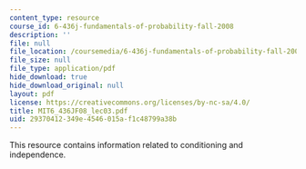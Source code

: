 ```yaml
---
content_type: resource
course_id: 6-436j-fundamentals-of-probability-fall-2008
description: ''
file: null
file_location: /coursemedia/6-436j-fundamentals-of-probability-fall-2008/29370412349e4546015af1c48799a38b_MIT6_436JF08_lec03.pdf
file_size: null
file_type: application/pdf
hide_download: true
hide_download_original: null
layout: pdf
license: https://creativecommons.org/licenses/by-nc-sa/4.0/
title: MIT6_436JF08_lec03.pdf
uid: 29370412-349e-4546-015a-f1c48799a38b
---
```

This resource contains information related to conditioning and independence.